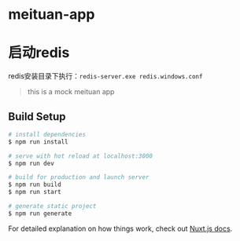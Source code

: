 # meituan-app

# 启动redis

redis安装目录下执行：`redis-server.exe redis.windows.conf`

> this is a mock meituan app

## Build Setup

``` bash
# install dependencies
$ npm run install

# serve with hot reload at localhost:3000
$ npm run dev

# build for production and launch server
$ npm run build
$ npm run start

# generate static project
$ npm run generate
```

For detailed explanation on how things work, check out [Nuxt.js docs](https://nuxtjs.org).
